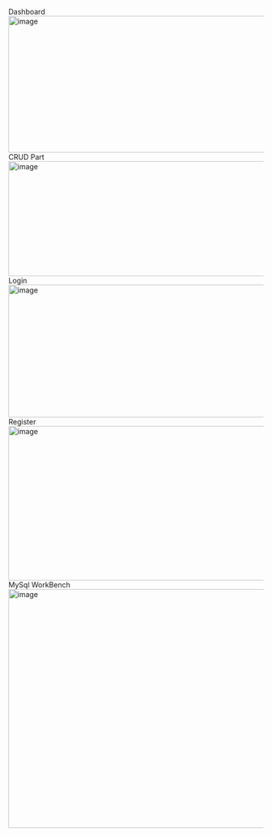Dashboard
<img width="953" height="270" alt="image" src="https://github.com/user-attachments/assets/6d0dc99a-b24c-4577-9eea-299226581b81" />
CRUD Part 
<img width="944" height="227" alt="image" src="https://github.com/user-attachments/assets/2c7e973a-d02f-4266-91dc-ca275546028b" />
Login
<img width="948" height="262" alt="image" src="https://github.com/user-attachments/assets/6e3d46ab-a291-4c83-a320-05899bf2190c" />
Register
<img width="953" height="305" alt="image" src="https://github.com/user-attachments/assets/15007d52-be36-432c-83b2-7b7cfb1e0aec" />
MySql WorkBench
<img width="715" height="472" alt="image" src="https://github.com/user-attachments/assets/1bd3c0c4-5f8b-4c47-890b-6b0d3ea62816" />
